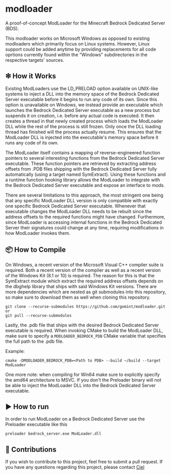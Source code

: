 # modloader
A proof-of-concept ModLoader for the Minecraft Bedrock Dedicated Server (BDS).

This modloader works on Microsoft Windows as opposed to existing modloaders which primarily focus on Linux systems. However, Linux support could be added anytime by providing replacements for all code oprtions currently found within the "Windows" subdirectories in the respective targets' sources.

## ❇ How it Works

Existing ModLoaders use the LD_PRELOAD option available on UNIX-like systems to inject a DLL into the memory space of the Bedrock Dedicated Server executable before it begins to run any code of its own. Since this option is unavailable on Windows, we instead provide an executable which launches the Bedrock Dedicated Server executable as a new process but suspends it on creation, i.e. before any actual code is executed. It then creates a thread in that newly created process which loads the ModLoader DLL while the rest of the process is still frozen. Only once the DLL loading thread has finished will the process actually resume. This ensures that the ModLoader DLL is injected into the executable's memory space before it runs any code of its own.

The ModLoader itself contains a mapping of reverse-engineered function pointers to several interesting functions from the Bedrock Dedicated Server executable. These function pointers are retrieved by extracting address offsets from .PDB files shipping with the Bedrock Dedicated Server fully automatically (using a target named SymExtract). Using these functions and a runtime function hooking library allows the ModLoader to integrate with the Bedrock Dedicated Server executable and expose an interface to mods.

There are several limitations to this approach, the most stringent one being that any specific ModLoader DLL version is only compatible with exactly one specific Bedrock Dedicated Server executable. Whenever that executable changes the ModLoader DLL needs to be rebuilt since the address offsets to the required functions might have changed. Furthermore, since ModLoader is accessing internal functions in the Bedrock Dedicated Server their signatures could change at any time, requiring modifications in how ModLoader invokes them.

## 📦 How to Compile

On Windows, a recent version of the Microsoft Visual C++ compiler suite is required. Both a recent version of the compiler as well as a recent version of the Windows Kit (8.1 or 10) is required. The reason for this is that the SymExtract module which extract the required address offsets depends on the dbghelp library that ships with said Windows Kit versions. There are more dependencies which are nested as git submodules into this repository, so make sure to download them as well when cloning this repository.
```shell
git clone --recurse-submodules https://github.com/gomint/modloader.git
or
git pull --recurse-submodules
```
Lastly, the .pdb file that ships with the desired Bedrock Dedicated Server executable is required. When invoking CMake to build the ModLoader DLL, make sure to specify a `MODLOADER_BEDROCK_PDB` CMake variable that specifies the full path to the .pdb file.

Example:
```shell
cmake -DMODLOADER_BEDROCK_PDB=<Path to PDB> --build ~/build --target ModLoader
```

One more note: when compiling for Win64 make sure to explicitly specify the amd64 architecture to MSVC. If you don't the Preloader binary will not be able to inject the ModLoader DLL into the Bedrock Dedicated Server executable.

## ▶️ How to run

In order to run ModLoader on a Bedrock Dedicated Server use the Preloader executable like this
```shell
preloader bedrock_server.exe ModLoader.dll
```

## 👥 Contributions

If you wish to contribute to this project, feel free to submit a pull request. If you have any questions regarding this project, please contact [Ciel](https://github.com/cieldeville)
